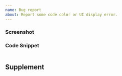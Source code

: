 ```yaml
---
name: Bug report
about: Report some code color or UI display error.
---
```

<!-- It is strongly recommended to upgrade Eva Theme to the latest version first and then see if the problem persists. -->

### Screenshot
<!-- Cut the error screenshot here. -->

### Code Snippet
<!-- Copy the error code snippet below, please note what the programming language is. -->

```

```

## Supplement
<!-- more description ? -->